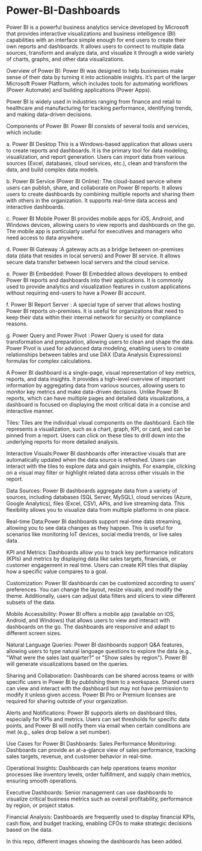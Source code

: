 # Power-BI-Dashboards
Power BI is a powerful business analytics service developed by Microsoft that provides interactive visualizations and business intelligence (BI) capabilities with an interface simple enough for end users to create their own reports and dashboards. It allows users to connect to multiple data sources, transform and analyze data, and visualize it through a wide variety of charts, graphs, and other data visualizations.

Overview of Power BI: 
Power BI was designed to help businesses make sense of their data by turning it into actionable insights. It’s part of the larger Microsoft Power Platform, which includes tools for automating workflows (Power Automate) and building applications (Power Apps).

Power BI is widely used in industries ranging from finance and retail to healthcare and manufacturing for tracking performance, identifying trends, and making data-driven decisions.

Components of Power BI: 
Power BI consists of several tools and services, which include:

a. Power BI Desktop This is a Windows-based application that allows users to create reports and dashboards. It is the primary tool for data modeling, visualization, and report generation. Users can import data from various sources (Excel, databases, cloud services, etc.), clean and transform the data, and build complex data models.

b. Power BI Service (Power BI Online):  The cloud-based service where users can publish, share, and collaborate on Power BI reports. It allows users to create dashboards by combining multiple reports and sharing them with others in the organization. It supports real-time data access and interactive dashboards.

c. Power BI Mobile
Power BI provides mobile apps for iOS, Android, and Windows devices, allowing users to view reports and dashboards on the go. The mobile app is particularly useful for executives and managers who need access to data anywhere.

d. Power BI Gateway :A gateway acts as a bridge between on-premises data (data that resides in local servers) and Power BI service. It allows secure data transfer between local servers and the cloud service.

e. Power BI Embedded:  Power BI Embedded allows developers to embed Power BI reports and dashboards into their applications. It is commonly used to provide analytics and visualization features in custom applications without requiring end-users to have a Power BI account.

f. Power BI Report Server : A special type of server that allows hosting Power BI reports on-premises. It is useful for organizations that need to keep their data within their internal network for security or compliance reasons.

g. Power Query and Power Pivot : Power Query is used for data transformation and preparation, allowing users to clean and shape the data.
Power Pivot is used for advanced data modeling, enabling users to create relationships between tables and use DAX (Data Analysis Expressions) formulas for complex calculations.

A Power BI dashboard is a single-page, visual representation of key metrics, reports, and data insights. It provides a high-level overview of important information by aggregating data from various sources, allowing users to monitor key metrics and make data-driven decisions. Unlike Power BI reports, which can have multiple pages and detailed data visualizations, a dashboard is focused on displaying the most critical data in a concise and interactive manner.

Tiles: Tiles are the individual visual components on the dashboard. Each tile represents a visualization, such as a chart, graph, KPI, or card, and can be pinned from a report. Users can click on these tiles to drill down into the underlying reports for more detailed analysis.

Interactive Visuals:Power BI dashboards offer interactive visuals that are automatically updated when the data source is refreshed. Users can interact with the tiles to explore data and gain insights. For example, clicking on a visual may filter or highlight related data across other visuals in the report.

Data Sources: Power BI dashboards aggregate data from a variety of sources, including databases (SQL Server, MySQL), cloud services (Azure, Google Analytics), files (Excel, CSV), APIs, and live streaming data. This flexibility allows you to visualize data from multiple platforms in one place.

Real-time Data:Power BI dashboards support real-time data streaming, allowing you to see data changes as they happen. This is useful for scenarios like monitoring IoT devices, social media trends, or live sales data.

KPI and Metrics: Dashboards allow you to track key performance indicators (KPIs) and metrics by displaying data like sales targets, financials, or customer engagement in real time. Users can create KPI tiles that display how a specific value compares to a goal.

Customization: Power BI dashboards can be customized according to users' preferences. You can change the layout, resize visuals, and modify the theme. Additionally, users can adjust data filters and slicers to view different subsets of the data.

Mobile Accessibility: Power BI offers a mobile app (available on iOS, Android, and Windows) that allows users to view and interact with dashboards on the go. The dashboards are responsive and adapt to different screen sizes.

Natural Language Queries: Power BI dashboards support Q&A features, allowing users to type natural language questions to explore the data (e.g., "What were the sales last quarter?" or "Show sales by region"). Power BI will generate visualizations based on the queries.

Sharing and Collaboration: Dashboards can be shared across teams or with specific users in Power BI by publishing them to a workspace. Shared users can view and interact with the dashboard but may not have permission to modify it unless given access. Power BI Pro or Premium licenses are required for sharing outside of your organization.

Alerts and Notifications: Power BI supports alerts on dashboard tiles, especially for KPIs and metrics. Users can set thresholds for specific data points, and Power BI will notify them via email when certain conditions are met (e.g., sales drop below a set number).

Use Cases for Power BI Dashboards:
Sales Performance Monitoring:
Dashboards can provide an at-a-glance view of sales performance, tracking sales targets, revenue, and customer behavior in real-time.

Operational Insights:
Dashboards can help operations teams monitor processes like inventory levels, order fulfillment, and supply chain metrics, ensuring smooth operations.

Executive Dashboards:
Senior management can use dashboards to visualize critical business metrics such as overall profitability, performance by region, or project status.

Financial Analysis:
Dashboards are frequently used to display financial KPIs, cash flow, and budget tracking, enabling CFOs to make strategic decisions based on the data.

In this repo, different images showing the dashboards has been added.

